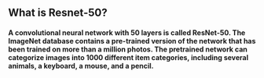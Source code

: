 ## What is Resnet-50?
#### A convolutional neural network with 50 layers is called ResNet-50. The ImageNet database contains a pre-trained version of the network that has been trained on more than a million photos. The pretrained network can categorize images into 1000 different item categories, including several animals, a keyboard, a mouse, and a pencil.
